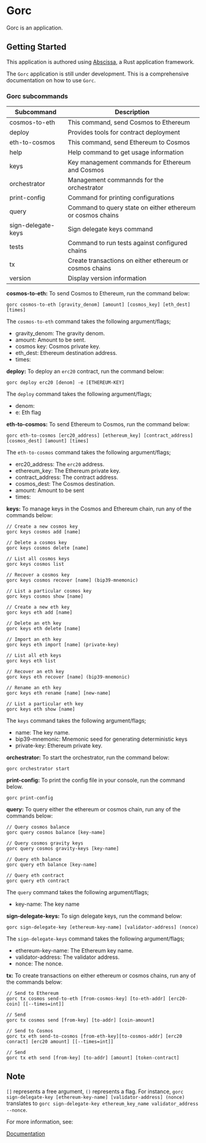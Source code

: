 # Gorc

Gorc is an application.

## Getting Started

This application is authored using [Abscissa], a Rust application framework.

The `Gorc` application is still under development. This is a comprehensive documentation on how to use `Gorc`.

### Gorc subcommands

| Subcommand        | Description                                                 |
| ----------------- | ----------------------------------------------------------- |
| cosmos-to-eth     | This command, send Cosmos to Ethereum                       |
| deploy            | Provides tools for contract deployment                      |
| eth-to-cosmos     | This command, send Ethereum to Cosmos                       |
| help              | Help command to get usage information                       |
| keys              | Key management commands for Ethereum and Cosmos             |
| orchestrator      | Management commannds for the orchestrator                   |
| print-config      | Command for printing configurations                         |
| query             | Command to query state on either ethereum or cosmos chains  |
| sign-delegate-keys| Sign delegate keys command                                  |
| tests             | Command to run tests against configured chains              |
| tx                | Create transactions on either ethereum or cosmos chains     |
| version           | Display version information                                 |

**cosmos-to-eth:** To send Cosmos to Ethereum, run the command below:

```
gorc cosmos-to-eth [gravity_denom] [amount] [cosmos_key] [eth_dest] [times]
```
The `cosmos-to-eth` command takes the following argument/flags;

- gravity_denom: The gravity denom.
- amount: Amount to be sent.
- cosmos key: Cosmos private key.
- eth_dest: Ethereum destination address.
- times: 

**deploy:** To deploy an `erc20` contract, run the command below:

```
gorc deploy erc20 [denom] -e [ETHEREUM-KEY]
```
The `deploy` command takes the following argument/flags;

- denom:  
- e: Eth flag

**eth-to-cosmos:** To send Ethereum to Cosmos, run the command below:

```
gorc eth-to-cosmos [erc20_address] [ethereum_key] [contract_address] [cosmos_dest] [amount] [times]
```
The `eth-to-cosmos` command takes the following argument/flags;

- erc20_address: The `erc20` address.
- ethereum_key: The Ethereum private key.
- contract_address: The contract address.
- cosmos_dest: The Cosmos destination.
- amount: Amount to be sent
- times:

**keys:** To manage keys in the Cosmos and Ethereum chain, run any of the commands below:

```
// Create a new cosmos key
gorc keys cosmos add [name]

// Delete a cosmos key
gorc keys cosmos delete [name]

// List all cosmos keys
gorc keys cosmos list

// Recover a cosmos key
gorc keys cosmos recover [name] (bip39-mnemonic)

// List a particular cosmos key
gorc keys cosmos show [name]

// Create a new eth key
gorc keys eth add [name]

// Delete an eth key
gorc keys eth delete [name]

// Import an eth key
gorc keys eth import [name] (private-key)

// List all eth keys
gorc keys eth list

// Recover an eth key
gorc keys eth recover [name] (bip39-mnemonic)

// Rename an eth key
gorc keys eth rename [name] [new-name]

// List a particular eth key
gorc keys eth show [name]
```

The `keys` command takes the following argument/flags;

- name: The key name.
- bip39-mnemonic: Mnemonic seed for generating deterministic keys
- private-key: Ethereum private key.

**orchestrator:** To start the orchestrator, run the command below:

```
gorc orchestrator start
```

**print-config:** To print the config file in your console, run the command below.

```
gorc print-config
```

**query:** To query either the ethereum or cosmos chain, run any of the commands below:

```
// Query cosmos balance
gorc query cosmos balance [key-name]

// Query cosmos gravity keys
gorc query cosmos gravity-keys [key-name]

// Query eth balance
gorc query eth balance [key-name]

// Query eth contract
gorc query eth contract
```

The `query` command takes the following argument/flags;

- key-name: The key name

**sign-delegate-keys:** To sign delegate keys, run the command below:

```
gorc sign-delegate-key [ethereum-key-name] [validator-address] (nonce)
```

The `sign-delegate-keys` command takes the following argument/flags;

- ethereum-key-name: The Ethereum key name.
- validator-address: The validator address.
- nonce: The nonce.

**tx:** To create transactions on either ethereum or cosmos chains, run any of the commands below:

```
// Send to Ethereum
gorc tx cosmos send-to-eth [from-cosmos-key] [to-eth-addr] [erc20-coin] [[--times=int]]

// Send
gorc tx cosmos send [from-key] [to-addr] [coin-amount]

// Send to Cosmos
gorc tx eth send-to-cosmos [from-eth-key][to-cosmos-addr] [erc20 conract] [erc20 amount] [[--times=int]]

// Send
gorc tx eth send [from-key] [to-addr] [amount] [token-contract]
```

## Note
`[]` represents a free argument, `()` represents a flag. For instance, `gorc sign-delegate-key [ethereum-key-name] [validator-address] (nonce)` translates to `gorc sign-delegate-key ethereum_key_name validator_address --nonce`.

For more information, see:

[Documentation]

[Abscissa]: https://github.com/iqlusioninc/abscissa
[Documentation]: https://docs.rs/abscissa_core/
